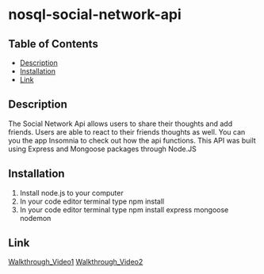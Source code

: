 # nosql-social-network-api

## Table of Contents
- [Description](#Description)
- [Installation](#Installation)
- [Link](#Link)


## Description

The Social Network Api allows users to share their thoughts and add friends. Users are able to react to their friends thoughts as well. You can you the app Insomnia to check out how the api functions. This API was built using Express and Mongoose packages through Node.JS


## Installation

1. Install node.js to your computer
2. In your code editor terminal type npm install 
3. In your code editor terminal type npm install express mongoose nodemon


## Link
[Walkthrough_Video1](https://watch.screencastify.com/v/fxpteaxwEH2xNCYPJQH2)
[Walkthrough_Video2](https://watch.screencastify.com/v/Bcv0d7OAr4o9y7ZO0ZrN)